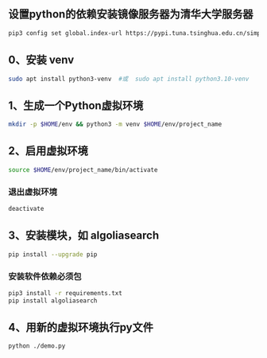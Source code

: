 ## 设置python的依赖安装镜像服务器为清华大学服务器
```bash
pip3 config set global.index-url https://pypi.tuna.tsinghua.edu.cn/simple
```
## 0、安装 venv
```bash
sudo apt install python3-venv  #或  sudo apt install python3.10-venv
```
## 1、生成一个Python虚拟环境
```bash
mkdir -p $HOME/env && python3 -m venv $HOME/env/project_name
```
## 2、启用虚拟环境
```bash
source $HOME/env/project_name/bin/activate
```
### 退出虚拟环境
```bash
deactivate
```
## 3、安装模块，如 algoliasearch
```bash
pip install --upgrade pip
```
### 安装软件依赖必须包
```bash
pip3 install -r requirements.txt
pip install algoliasearch
``` 
## 4、用新的虚拟环境执行py文件
```bash
python ./demo.py
```
